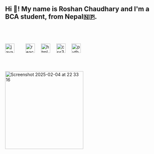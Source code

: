 <h2 align="left">Hi 👋! My name is Roshan Chaudhary and
  I'm a BCA student,
  from Nepal🇳🇵.</h2>
<!-- --->

<br>
<br>




###

<div align="left">
  <img src="https://cdn.jsdelivr.net/gh/devicons/devicon/icons/javascript/javascript-original.svg" height="30" alt="javascript logo"  />
  <img width="12" />
 
  <img width="12" />
  <img src="https://cdn.jsdelivr.net/gh/devicons/devicon/icons/react/react-original.svg" height="30" alt="react logo"  />
  <img width="12" />
  <img src="https://cdn.jsdelivr.net/gh/devicons/devicon/icons/html5/html5-original.svg" height="30" alt="html5 logo"  />
  <img width="12" />
  <img src="https://cdn.jsdelivr.net/gh/devicons/devicon/icons/css3/css3-original.svg" height="30" alt="css3 logo"  />
  <img width="12" />
  <img src="https://cdn.jsdelivr.net/gh/devicons/devicon/icons/python/python-original.svg" height="30" alt="python logo"  />
  <img width="12" />

</div>

###
</br>
<br>

<div align="left">
  <img width="253" alt="Screenshot 2025-02-04 at 22 33 16" src="https://github.com/user-attachments/assets/be86e005-e439-4b05-8cf1-92d8b65f8b1f" />


